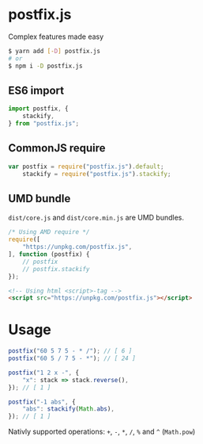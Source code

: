 # postfix.js

Complex features made easy

``` bash
$ yarn add [-D] postfix.js
# or
$ npm i -D postfix.js
```

## ES6 import

``` js
import postfix, {
    stackify,
} from "postfix.js";
```

## CommonJS require

``` js
var postfix = require("postfix.js").default;
    stackify = require("postfix.js").stackify;
```

## UMD bundle

`dist/core.js` and `dist/core.min.js` are UMD bundles.

``` js
/* Using AMD require */
require([
    "https://unpkg.com/postfix.js",
], function (postfix) {
    // postfix
    // postfix.stackify
});
```

``` html
<!-- Using html <script>-tag -->
<script src="https://unpkg.com/postfix.js"></script>
```

# Usage

``` js
postfix("60 5 7 5 - * /"); // [ 6 ]
postfix("60 5 / 7 5 - *"); // [ 24 ]

postfix("1 2 x -", {
    "x": stack => stack.reverse(),
}); // [ 1 ]

postfix("-1 abs", {
    "abs": stackify(Math.abs),
}); // [ 1 ]
```

Nativly supported operations: `+`, `-`, `*`, `/`, `%` and `^` (`Math.pow`)
